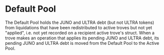 # Default Pool
The Default Pool holds the JUNO and ULTRA debt (but not ULTRA tokens) from liquidations that have been redistributed to active troves but not yet "applied", i.e. not yet recorded on a recipient active trove's struct.
When a trove makes an operation that applies its pending JUNO and ULTRA debt, its pending JUNO and ULTRA debt is moved from the Default Pool to the Active Pool.